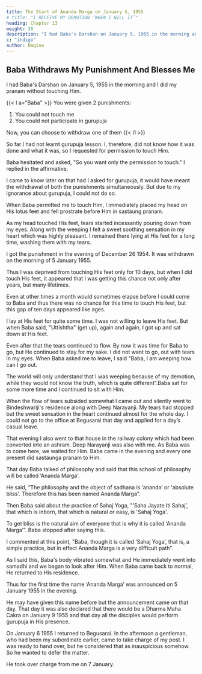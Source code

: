 ```yaml
---
title: The Start of Ananda Marga on January 5, 1955
# title: "I RECEIVE MY DEMOTION ‘WHEN I WILL IT’"
heading: Chapter 13
weight: 30
description: "I had Baba's Darshan on January 5, 1955 in the morning and I did my pranam without touching Him"
c: "indigo"
author: Nagina
---
```



<!-- The first and second of January 1955 were holidays. I, therefore, did not go to the office, nor have a chance to read my mail. On the third of January, when I went to the office, a big bunch of letters awaited my attention. One of the postcards was from a brother disciple.

This was written in Jamalpur. There was another official letter in my name. First I read the postcard.

Shri Pranayji had written that Baba enquired about me on 1 of January 1955 at the ashram-quarter in Jamalpur. As I was not there Baba said amongst other disciples that Nagina stands first in 1954. He wanted this to be communicated to me through a letter.

I was in a state of worry and fear and I tried to understand the significance of this letter. Meanwhile I opened the official letter and found that it contained the order of my demotion. Thus did bad news follow the good. I thought of God’s greatness and how He had given me a mixture of pleasure and sorrow in one composite dose.

I gave the demotion order to my office and wrote on that letter itself to keep my charge report ready. There was quite a stir in the office when they saw this order. My subordinates felt sorry, some were happy also. My head clerk pointed out that this copy was personal and that it was not necessary to pass it on to the office.

Mostly such orders are not made public and people come to know the truth much later. I said, “what is the use of hiding the truth for any time and how long can it be done? After all truth will be out one day - then why not just now?” At this my head clerk passed the order on to the office.

Shri Deep Narayanji was also in my department and his posting was under me. He was also present in the office that day. He was overwhelmed with grief and suggested that this order should be shown to Baba. I said that was of no use. 

Even so, he insisted made me write a letter to Baba to inform Him about this matter. He saw Baba on fourth January and Baba replied to my letter in the following way:

Jamalpur. January 4 1955

Kalyaniyesu Nagina,

Just make an appeal to the competent authority. The punishment imposed on and from December 26th should be withdrawn without any further delay else I fear misfortunes will come one after another. 

Yours Ashirvadak,
Anandamurti

I was very sad. Deep Narayanji brought to me this letter of Baba on the evening of 4th January at Begusarai but I do not know why I was not very enthusiastic even afterreading Baba’s letter.

I said, “if according to destiny I must suffer pain and difficulties, then let them pour in a stream. Let them come, I shall bear them. Now I shall not request for the
withdrawal of the punishment. Will the withdrawal of the punishment remove the incoming difficulties? If not, what is the use?”

I thought, at worst, I shall be rendered a beggar or an invalid or I may face humiliation.

All right, let me have all these things, but I will not go to Jamalpur to Baba
for withdrawal of my punishment. As I said these words, Deep Narayanji began to
weep like a child and while weeping began to insist that I must go to Jamalpur. His
tears moved me and I was forced to go. He still insisted that I should go in the night
itself. 

A journey to Jamalpur in the night was very inconvenient so I wanted to go there
the next morning. But the insistence and the stream of tears of Deep Narayanji
compelled me to go to Jamalpur in the night itself.

Although my relation with Deep Narayanji was official and we are also disciple
brothers, but there was so much of love and affection in this weeping and his
insistence, which is rare even in ones own relations. I could not say no to his sincere
and loving insistence. -->


## Baba Withdraws My Punishment And Blesses Me

I had Baba's Darshan on January 5, 1955 in the morning and I did my pranam without touching Him.

{{< l a="Baba" >}}
You were given 2 punishments:
1. You could not touch me
2. You could not participate in gurupuja

Now, you can choose to withdraw one of them
{{< /l >}}

So far I had not learnt gurupuja lesson. I, therefore, did not know how it was done and what it was, so I requested for permission to touch Him. 

Baba hesitated and asked, "So you want only the permission to touch." I replied in the affirmative.

I came to know later on that had I asked for gurupuja, it would have meant the withdrawal of both the punishments simultaneously. But due to my ignorance about gurupuja, I could not do so. 

When Baba permitted me to touch Him, I immediately placed my head on His lotus feet and fell prostrate before Him in sastaung pranam. 

As my head touched His feet, tears started incessantly pouring down from my eyes. Along with the weeping I felt a sweet soothing sensation in my heart which was highly pleasant. I remained there lying at His feet for a long time, washing them with my tears. 

I got the punishment in the evening of December 26 1954. It was withdrawn on the morning of 5 January 1955. 

Thus I was deprived from touching His feet only for 10 days, but when I did touch His feet, it appeared that I was getting this chance not only after years, but many lifetimes. 

Even at other times a month would sometimes elapse before I could come to Baba and thus there was no chance for this time to touch His feet, but this gap of ten days appeared like ages.

I lay at His feet for quite some time. I was not willing to leave His feet. But when Baba said, "Uttishtha" (get up), again and again, I got up and sat down at His feet.

Even after that the tears continued to flow. By now it was time for Baba to go, but He continued to stay for my sake. I did not want to go, out with tears in my eyes. When Baba asked me to leave, I said "Baba, I am weeping how can I go out. 

The world will only understand that I was weeping because of my demotion, while they would not know the truth, which is quite different”.Baba sat for some more time and I continued to sit with Him. 

When the flow of tears subsided somewhat I came out and silently went to Bindeshwariji's residence along with Deep Narayanji. My tears had stopped but the sweet sensation in the heart continued almost for the whole day. I could not go to the office at Begusarai that day and applied for a day’s casual leave.

That evening I also went to that house in the railway colony which had been converted into an ashram. Deep Narayanji was also with me. As Baba was to come here, we waited for Him. Baba came in the evening and every one present did sastaunga pranam to Him.

That day Baba talked of philosophy and said that this school of philosophy will be called ‘Ananda Marga'. 

He said, “The philosophy and the object of sadhana is ‘ananda’ or 'absolute bliss'. Therefore this has been named Ananda Marga”.

Then Baba said about the practice of Sahaj Yoga, "’Saha Jayate Iti Sahaj’, that which is inborn, that which is natural or easy, is 'Sahaj Yoga'. 

To get bliss is the natural aim of everyone that is why it is called ‘Ananda Marga’”. Baba stopped after saying this.

I commented at this point, "Baba, though it is called ‘Sahaj Yoga’, that is, a simple practice, but in effect Ananda Marga is a very difficult path”. 

As I said this, Baba's body vibrated somewhat and He immediately went into samadhi and we began to look after Him. When Baba came back to normal, He returned to His residence.


Thus for the first time the name ‘Ananda Marga’ was announced on 5 January 1955 in the evening. 

He may have given this name before but the announcement came on that day. That day it was also declared that there would be a Dharma Maha Cakra on January 9 1955 and that day all the disciples would perform gurupuja in His presence.

On January 6 1955 I returned to Begusarai. In the afternoon a gentleman, who had been my subordinate earlier, came to take charge of my post. I was ready to hand over, but he considered that as inauspicious somehow. So he wanted to defer the matter. 

He took over charge from me on 7 January.


